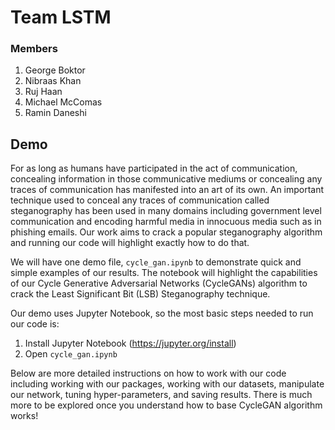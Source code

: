 # Team LSTM
### Members
1. George Boktor 
2. Nibraas Khan
3. Ruj Haan
4. Michael McComas
5. Ramin Daneshi

## Demo
For as long as humans have participated in the act of communication, concealing information in those communicative mediums or concealing any traces of communication has manifested into an art of its own. An important technique used to conceal any traces of communication called steganography has been used in many domains including government level communication and encoding harmful media in innocuous media such as in phishing emails. Our work aims to crack a popular steganography algorithm and running our code will highlight exactly how to do that. 

We will have one demo file, ```cycle_gan.ipynb``` to demonstrate quick and simple examples of our results. The notebook will highlight the capabilities of our Cycle Generative Adversarial Networks (CycleGANs) algorithm to crack the Least Significant Bit (LSB) Steganography technique.

Our demo uses Jupyter Notebook, so the most basic steps needed to run our code is:

1. Install Jupyter Notebook (https://jupyter.org/install)
2. Open ```cycle_gan.ipynb```

Below are more detailed instructions on how to work with our code including working with our packages, working with our datasets, manipulate our network, tuning hyper-parameters, and saving results. There is much more to be explored once you understand how to base CycleGAN algorithm works!